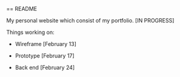 == README

My personal website which consist of my portfolio. [IN PROGRESS]

Things working on:

* Wireframe [February 13]

* Prototype [February 17]

* Back end [February 24]
